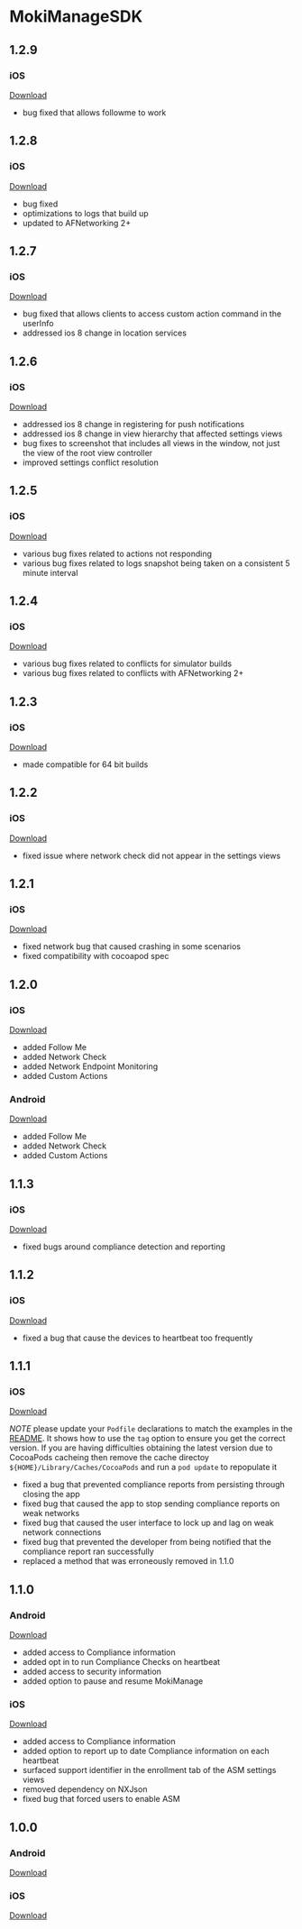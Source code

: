 # MokiManageSDK

## 1.2.9

### iOS
[Download](https://github.com/MokiMobility/MokiManageSDK/tree/1.2.9)
 * bug fixed that allows followme to work

## 1.2.8

### iOS
[Download](https://github.com/MokiMobility/MokiManageSDK/tree/1.2.8)
 * bug fixed
 * optimizations to logs that build up
 * updated to AFNetworking 2+

## 1.2.7

### iOS
[Download](https://github.com/MokiMobility/MokiManageSDK/tree/1.2.7)
 * bug fixed that allows clients to access custom action command in the userInfo
 * addressed ios 8 change in location services
 
## 1.2.6

### iOS
[Download](https://github.com/MokiMobility/MokiManageSDK/tree/1.2.6)
 * addressed ios 8 change in registering for push notifications
 * addressed ios 8 change in view hierarchy that affected settings views
 * bug fixes to screenshot that includes all views in the window, not just the view of the root view controller
 * improved settings conflict resolution

## 1.2.5

### iOS
[Download](https://github.com/MokiMobility/MokiManageSDK/tree/1.2.5)
 * various bug fixes related to actions not responding
 * various bug fixes related to logs snapshot being taken on a consistent 5 minute interval

## 1.2.4

### iOS
[Download](https://github.com/MokiMobility/MokiManageSDK/tree/1.2.4)
 * various bug fixes related to conflicts for simulator builds
 * various bug fixes related to conflicts with AFNetworking 2+
 

## 1.2.3

### iOS
[Download](https://github.com/MokiMobility/MokiManageSDK/tree/1.2.3)
 * made compatible for 64 bit builds

## 1.2.2

### iOS
[Download](https://github.com/MokiMobility/MokiManageSDK/tree/1.2.2)
 * fixed issue where network check did not appear in the settings views
 

## 1.2.1

### iOS
[Download](https://github.com/MokiMobility/MokiManageSDK/tree/1.2.1)
 * fixed network bug that caused crashing in some scenarios
 * fixed compatibility with cocoapod spec

## 1.2.0

### iOS
[Download](https://github.com/MokiMobility/MokiManageSDK/tree/1.2.0)
 * added Follow Me
 * added Network Check
 * added Network Endpoint Monitoring
 * added Custom Actions

### Android
[Download](https://github.com/MokiMobility/MokiManageSDK/tree/android/com/mokimobility/MokiManageSDK/1.2.0)
 * added Follow Me
 * added Network Check
 * added Custom Actions


## 1.1.3

### iOS
[Download](https://github.com/MokiMobility/MokiManageSDK/tree/1.1.3)
 * fixed bugs around compliance detection and reporting


## 1.1.2

### iOS
[Download](https://github.com/MokiMobility/MokiManageSDK/tree/1.1.2)
 * fixed a bug that cause the devices to heartbeat too frequently


## 1.1.1

### iOS
[Download](https://github.com/MokiMobility/MokiManageSDK/tree/1.1.1)

*NOTE* please update your `Podfile` declarations to match the examples in the [README](https://github.com/MokiMobility/MokiManageSDK/tree/1.1.1). It shows how to use the `tag` option to ensure you get the correct version. If you are having difficulties obtaining the latest version due to CocoaPods cacheing then remove the cache directoy `${HOME}/Library/Caches/CocoaPods` and run a `pod update` to repopulate it
 * fixed a bug that prevented compliance reports from persisting through closing the app
 * fixed bug that caused the app to stop sending compliance reports on weak networks
 * fixed bug that caused the user interface to lock up and lag on weak network connections
 * fixed bug that prevented the developer from being notified that the compliance report ran successfully
 * replaced a method that was erroneously removed in 1.1.0 


## 1.1.0

### Android
[Download](https://github.com/MokiMobility/MokiManageSDK/tree/android/com/mokimobility/MokiManageSDK/1.1.0)
 * added access to Compliance information
 * added opt in to run Compliance Checks on heartbeat
 * added access to security information
 * added option to pause and resume MokiManage

### iOS
[Download](https://github.com/MokiMobility/MokiManageSDK/tree/1.1.0)
 * added access to Compliance information
 * added option to report up to date Compliance information on each heartbeat
 * surfaced support identifier in the enrollment tab of the ASM settings views
 * removed dependency on NXJson
 * fixed bug that forced users to enable ASM


## 1.0.0

### Android
[Download](https://github.com/MokiMobility/MokiManageSDK/tree/android/com/mokimobility/MokiManageSDK/1.0.0)

### iOS
[Download](https://github.com/MokiMobility/MokiManageSDK/tree/1.0.0)
